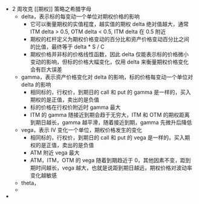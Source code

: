 - 2 周攻克 [[期权]] 策略之希腊字母
	- delta，表示标的每变动一个单位对期权价格的影响
		- 它可以衡量期权的实值程度，越实值的期权 delta 绝对值越大，通常 ITM delta > 0.5, OTM delta < 0.5, ITM delta 在 0.5 附近
		- 期权的杠杆定义为期权价格变动的百分比和资产价格变动百分比之间的比值，最终等于 delta * S / C
		- 期权价格并非标的价格线性函数，因此 delta 仅能表示标的价格微小变动的影响，但标的价格大幅变化，仅用 delta 来衡量期权价格变化会有巨大误差
	- gamma，表示资产价格变化对 delta 的影响，标的价格每变动一个单位对 delta 的影响
		- 相同标的，行权价，到期日的 call 和 put 的 gamma 是一样的，买入期权的是正值，卖出的是负值
		- 标的价格在行权价附近时 gamma 最大
		- ITM 的 gamma 随接近到期会趋于无穷大，ITM 和 OTM 的期权距离到期日越长，gamma 越平滑，随着接近到期，gamma 先微升后降低
	- vega，表示 IV 变化一个单位，期权价格发生的变化
		- 相同标的，行权价，到期日的 call 和 put 的 vega 是一样的，买入期权的是正值，卖出的是负值
		- ATM 附近 vega 最大
		- ATM，ITM，OTM 的 vega 随着到期趋近于 0，其他因素不变，距到期时间越长，vega 越大，也就是说距到期日越远，期权价格对波动率变化越敏感
	- theta，
	-
-